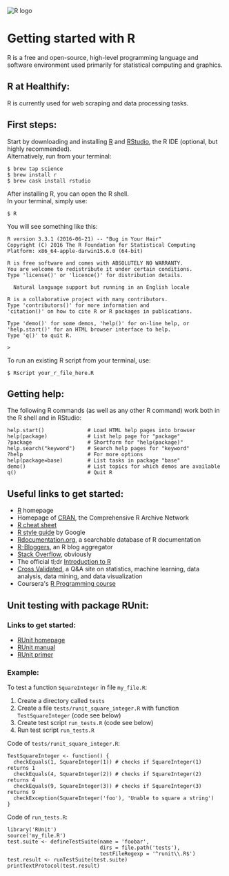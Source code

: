![R logo](https://www.r-project.org/Rlogo.png)

# Getting started with R

R is a free and open-source, high-level programming language and software environment used primarily for statistical computing and graphics. 

## R at Healthify:
R is currently used for web scraping and data processing tasks.

## First steps:
Start by downloading and installing [R](http://cran.r-project.org/) and [RStudio](http://www.rstudio.com/ide/), the R IDE (optional, but highly recommended).  
Alternatively, run from your terminal:

```
$ brew tap science
$ brew install r
$ brew cask install rstudio
```

After installing R, you can open the R shell.  
In your terminal, simply use:

```
$ R
```
You will see something like this:

```
R version 3.3.1 (2016-06-21) -- "Bug in Your Hair"
Copyright (C) 2016 The R Foundation for Statistical Computing
Platform: x86_64-apple-darwin15.6.0 (64-bit)

R is free software and comes with ABSOLUTELY NO WARRANTY.
You are welcome to redistribute it under certain conditions.
Type 'license()' or 'licence()' for distribution details.

  Natural language support but running in an English locale

R is a collaborative project with many contributors.
Type 'contributors()' for more information and
'citation()' on how to cite R or R packages in publications.

Type 'demo()' for some demos, 'help()' for on-line help, or
'help.start()' for an HTML browser interface to help.
Type 'q()' to quit R.

>
```

To run an existing R script from your terminal, use:

```
$ Rscript your_r_file_here.R
```

## Getting help:
The following R commands (as well as any other R command) work both in the R shell and in RStudio:

```
help.start()              # Load HTML help pages into browser
help(package)             # List help page for "package"
?package                  # Shortform for "help(package)"
help.search("keyword")    # Search help pages for "keyword"
?help                     # For more options
help(package=base)        # List tasks in package "base"
demo()                    # List topics for which demos are available
q()                       # Quit R
```

## Useful links to get started:
- [R](https://www.r-project.org/) homepage
- Homepage of [CRAN](https://cran.r-project.org/), the Comprehensive R Archive Network
- [R cheat sheet](https://cran.r-project.org/doc/contrib/Short-refcard.pdf)
- [R style guide](https://google.github.io/styleguide/Rguide.xml) by Google
- [Rdocumentation.org](https://www.rdocumentation.org), a searchable database of R documentation
- [R-Bloggers](https://www.r-bloggers.com/how-to-learn-r-2/), an R blog aggregator
- [Stack Overflow](https://stackoverflow.com/questions/tagged/r), obviously
- The official tl;dr [Introduction to R](https://cran.r-project.org/doc/manuals/R-intro.html)
- [Cross Validated](https://stats.stackexchange.com/questions/tagged/r), a Q&A site on statistics, machine learning, data analysis, data mining, and data visualization 
- Coursera's [R Programming course](https://www.coursera.org/learn/r-programming)

## Unit testing with package RUnit:

### Links to get started:
- [RUnit homepage](https://cran.r-project.org/web/packages/RUnit/index.html)
- [RUnit manual](https://cran.r-project.org/web/packages/RUnit/RUnit.pdf)
- [RUnit primer](https://cran.r-project.org/web/packages/RUnit/vignettes/RUnit.pdf)

### Example:
To test a function `SquareInteger` in file `my_file.R`:

1. Create a directory called `tests`
2. Create a file `tests/runit_square_integer.R` with function `TestSquareInteger` (code see below)
3. Create test script `run_tests.R` (code see below)
4. Run test script `run_tests.R`

Code of `tests/runit_square_integer.R`:

```
TestSquareInteger <- function() {
  checkEquals(1, SquareInteger(1)) # checks if SquareInteger(1) returns 1
  checkEquals(4, SquareInteger(2)) # checks if SquareInteger(2) returns 4
  checkEquals(9, SquareInteger(3)) # checks if SquareInteger(3) returns 9
  checkException(SquareInteger('foo'), 'Unable to square a string')
}
```

Code of `run_tests.R`:

```
library('RUnit')
source('my_file.R')
test.suite <- defineTestSuite(name = 'foobar',
                              dirs = file.path('tests'),
                              testFileRegexp = '^runit\\.R$')
test.result <- runTestSuite(test.suite)
printTextProtocol(test.result)
```
